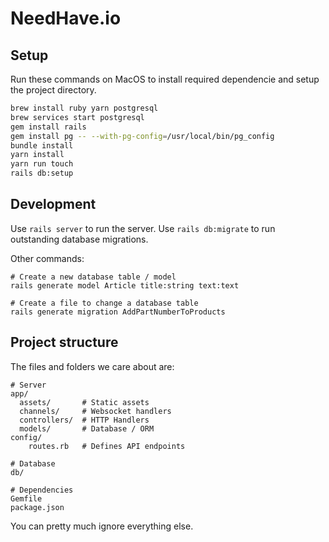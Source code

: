 # NeedHave.io

## Setup

Run these commands on MacOS to install required dependencie
and setup the project directory.

```sh
brew install ruby yarn postgresql
brew services start postgresql
gem install rails
gem install pg -- --with-pg-config=/usr/local/bin/pg_config
bundle install
yarn install
yarn run touch
rails db:setup
```

## Development

Use `rails server` to run the server.
Use `rails db:migrate` to run outstanding database migrations.

Other commands:

    # Create a new database table / model
    rails generate model Article title:string text:text

    # Create a file to change a database table
    rails generate migration AddPartNumberToProducts


## Project structure

The files and folders we care about are:

    # Server
    app/
      assets/       # Static assets
      channels/     # Websocket handlers
      controllers/  # HTTP Handlers
      models/       # Database / ORM
    config/
        routes.rb   # Defines API endpoints

    # Database
    db/

    # Dependencies
    Gemfile
    package.json

You can pretty much ignore everything else.
